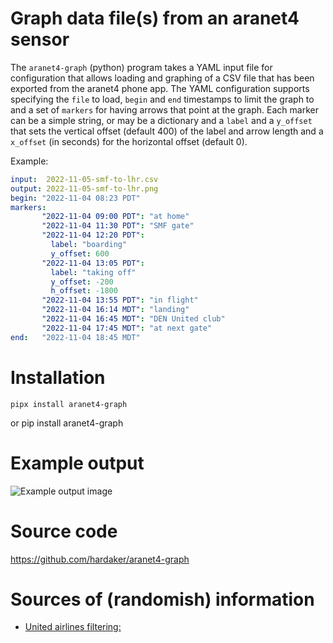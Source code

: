 # Graph data file(s) from an aranet4 sensor

The `aranet4-graph` (python) program takes a YAML input file for
configuration that allows loading and graphing of a CSV file that has
been exported from the aranet4 phone app.  The YAML configuration
supports specifying the `file` to load, `begin` and `end` timestamps
to limit the graph to and a set of `markers` for having arrows that
point at the graph.  Each marker can be a simple string, or may be a
dictionary and a `label` and a `y_offset` that sets the vertical
offset (default 400) of the label and arrow length and a `x_offset`
(in seconds) for the horizontal offset (default 0).

Example:

``` yaml
input:  2022-11-05-smf-to-lhr.csv
output: 2022-11-05-smf-to-lhr.png
begin: "2022-11-04 08:23 PDT"
markers:
       "2022-11-04 09:00 PDT": "at home"
       "2022-11-04 11:30 PDT": "SMF gate"
       "2022-11-04 12:20 PDT":
         label: "boarding"
         y_offset: 600
       "2022-11-04 13:05 PDT":
         label: "taking off"
         y_offset: -200
         h_offset: -1800
       "2022-11-04 13:55 PDT": "in flight"
       "2022-11-04 16:14 MDT": "landing"
       "2022-11-04 16:45 MDT": "DEN United club"
       "2022-11-04 17:45 MDT": "at next gate"
end:   "2022-11-04 18:45 MDT"
```

# Installation

    pipx install aranet4-graph

or
    pip install aranet4-graph

# Example output

![Example output image](images/example.png)

# Source code

https://github.com/hardaker/aranet4-graph

# Sources of (randomish) information

- [United airlines filtering:](https://www.youtube.com/4ZvIoVfqbw0)
